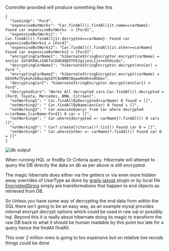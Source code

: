 
Controller provided will produce something like this

```
{
  "lookinUp": "Ford",
  "expensiveButWorks": "Car.findAll().findAll{it.name==carName}:  Found car expensiveButWorks  = [Ford]",
  "expensiveButWorks1": " Car.findAll().findAll{it.decrypted==carName}: Found car expensiveButWorks1 = [Ford]",
  "expensiveButWorks2": "Car.findAll().findAll{it.other==carName} Found car expensiveButWorks2 = [Ford]",
  "encryptingCarName1": "hibernateStringEncryptor.encrypt(carName) = encCar iUt4FEHLzSOEfoCDdXdQQSYhE2gijesL1jx+o5hOizQ=",
  "decryptingCarName1": "hibernateStringEncryptor.decrypt(encCar) = Ford ",
  "encryptingCarName2": "hibernateStringEncryptor.encrypt(carName) = bEXVRvTVykxhzbDwidqS8TC9xNM078qow9U4hnn8SbU=",
  "decryptingCar2": "hibernateStringEncryptor.decrypt(encCar1) = Ford",
  "decryptedCars": "Works All decrypted cars:Car.findAll().decrypted = [Ford, Toyota, Mercedes, BMW, Citroen]",
  "notWorking1": " Car.findAllByDecrypted(carName) 0 found = []",
  "notWorking2": " Car.findAllByName(encCar) 0 found = []",
  "notWorking3": " Car.executeQuery( from Car where decrypted  =:carName,[carName:Ford]) 0 car = []",
  "notWorking4": " Car.where{decrypted =~ carName}?.findAll() 0 cars  []",
  "notWorking5": " Car?.createCriteria()?.list() Found car 0 = []",
  "notWorking6": " Car.where{other =~ carName}?.findAll() Found car 0 = []"
}
```

![db output](https://raw.github.com/vahidhedayati/grails-encrypt-db-fields/master/docs/mailinglist-sent-person.png)

When running HQL or findBy Or Criteria query. Hibernate will attempt to query the DB directly the data on db as per above 
is still encrypted.

The magic hibernate does either via the getters or via even more hidden away overrides of UserType as done by 
[grails-jasypt](https://github.com/dtanner/grails-jasypt/blob/d997d1e144dd0816afb0e9fe87072f2854bb1292/src/main/groovy/com/bloomhealthco/jasypt/DefaultParametersUserType.groovy) 
plugin or by local file [EncryptedString](https://github.com/vahidhedayati/grails-encrypt-db-fields/master/src/main/groovy/test/EncryptedString.groovy)
simply are transformations that happen to end objects as retrieved from DB.

So Unless you have some way of decrypting the end data from within the SQL there isn't going to be an easy way, as an example mysql provides internal 
encrypt decrypt options which could be used in raw sql or possibly hql. Beyond this it is really about hibernate doing its magic to transform the raw DB 
back to what it should be human readable by this point too late for a query hence the findAll findAll.

This over 2 million rows is going to too expensive but on relative low recods things could be done 
 
 